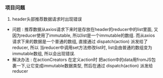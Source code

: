 ###  项目问题

1.  header头部推荐数据请求时出现错误
   - 问题 :  推荐数据从axios请求下来时是存放在header的reducer中的list里面,   又因为reducer使用了immutable,  所以list是一个immutable的数组.    而从axios请求下来的数据是一个普通的数组,  直接通过 dispatch(action) 派发给了reducer,    所以    当reducer中调用set方法修改list时,  list会由普通的数组变为immutable数组,  所以会出现错误.
   - 解决办法 :  在actionCreators 在定义action时 把action中的data用fromJS包裹一下,让它变成immutable数据类型,  然后在通过 dispatch(action)  派发给reducer